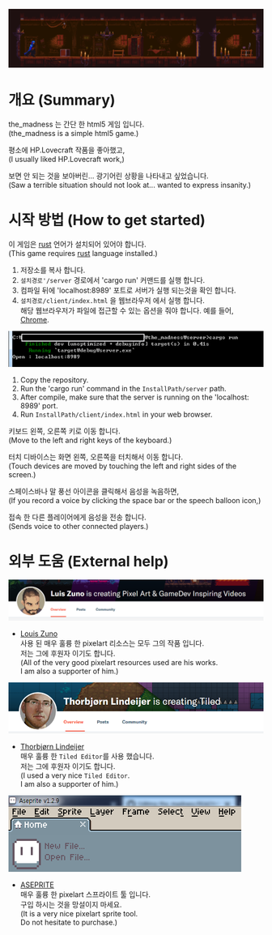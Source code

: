 ![](./img/readme_img_00.png)

# 개요 (Summary)
the_madness 는 간단 한 html5 게임 입니다.  
(the_madness is a simple html5 game.)  

평소에 HP.Lovecraft 작품을 좋아했고,  
(I usually liked HP.Lovecraft work,)  

보면 안 되는 것을 보아버린... 광기어린 상황을 나타내고 싶었습니다.  
(Saw a terrible situation should not look at... wanted to express insanity.)  


# 시작 방법 (How to get started)
이 게임은 [rust](https://rust-lang.org) 언어가 설치되어 있어야 합니다.  
(This game requires [rust](https://rust-lang.org) language installed.)  

1. 저장소를 복사 합니다.  
2. `설치경로'/server` 경로에서 'cargo run' 커맨드를 실행 합니다.  
3. 컴파일 뒤에 'localhost:8989' 포트로 서버가 실행 되는것을 확인 합니다.  
4. `설치경로/client/index.html` 을 웹브라우저 에서 실행 합니다.  
해당 웹브라우저가 파일에 접근할 수 있는 옵션을 줘야 합니다. 예를 들어, [Chrome](http://www.chrome-allow-file-access-from-file.com/).  

![](./img/readme_img_01.png)  

1. Copy the repository.  
2. Run the 'cargo run' command in the `InstallPath/server` path.  
3. After compile, make sure that the server is running on the 'localhost: 8989' port.  
4. Run `InstallPath/client/index.html` in your web browser.  

키보드 왼쪽, 오른쪽 키로 이동 합니다.  
(Move to the left and right keys of the keyboard.)  

터치 디바이스는 화면 왼쪽, 오른쪽을 터치해서 이동 합니다.  
(Touch devices are moved by touching the left and right sides of the screen.)  

스페이스바나 말 풍선 아이콘을 클릭해서 음성을 녹음하면,  
(If you record a voice by clicking the space bar or the speech balloon icon,)  

접속 한 다른 플레이어에게 음성을 전송 합니다.  
(Sends voice to other connected players.)  

# 외부 도움 (External help)
![](./img/readme_img_04.png)
+ [Louis Zuno](https://www.patreon.com/ansimuz/overview)  
사용 된 매우 훌륭 한 pixelart 리소스는 모두 그의 작품 입니다.  
저는 그에 후원자 이기도 합니다.  
(All of the very good pixelart resources used are his works.  
I am also a supporter of him.)  


![](./img/readme_img_05.png)
+ [Thorbjørn Lindeijer](https://www.patreon.com/bjorn/overview)  
매우 훌륭 한 `Tiled Editor`를 사용 했습니다.  
저는 그에 후원자 이기도 합니다.  
(I used a very nice `Tiled Editor`.  
I am also a supporter of him.)  


![](./img/readme_img_02.png)
+ [ASEPRITE](https://store.steampowered.com/app/431730/Aseprite/)  
매우 훌륭 한 pixelart 스프라이트 툴 입니다.  
구입 하시는 것을 망설이지 마세요.  
(It is a very nice pixelart sprite tool.  
Do not hesitate to purchase.)  
